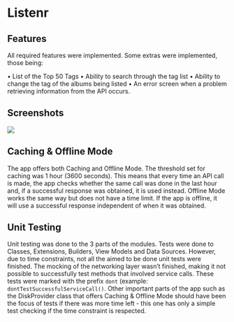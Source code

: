 # Listenr

## Features
All required features were implemented. Some extras were implemented, those being:

• List of the Top 50 Tags
• Ability to search through the tag list
• Ability to change the tag of the albums being listed
• An error screen when a problem retrieving information from the API occurs.

## Screenshots

![](README/Album%20Details.PNG)




## Caching & Offline Mode
The app offers both Caching and Offline Mode.
The threshold set for caching was 1 hour (3600 seconds). This means that every time an API call is made, the app checks whether the same call was done in the last hour and, if a successful response was obtained, it is used instead.
Offline Mode works the same way but does not have a time limit. If the app is offline, it will use a successful response independent of when it was obtained.

## Unit Testing
Unit testing was done to the 3 parts of the modules. Tests were done to Classes, Extensions, Builders, View Models and Data Sources.
However, due to time constraints, not all the aimed to be done unit tests were finished.
The mocking of the networking layer wasn’t finished, making it not possible to successfully test methods that involved service calls. These tests were marked with the prefix `dont` (example: `dontTestSuccessfulServiceCall()`.
Other important parts of the app such as the DiskProvider class that offers Caching & Offline Mode should have been the focus of tests if there was more time left - this one has only a simple test checking if the time constraint is respected.

